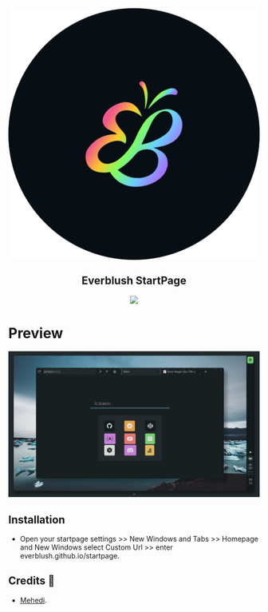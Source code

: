 <img align="center" src="https://raw.githubusercontent.com/Everblush/assets/main/logo.png" alt="logo">

<h2 align="center">Everblush StartPage</h2>

<p align="center"> 
<img src="https://img.shields.io/static/v1?label=license&message=MIT&color=8ccf7e&labelColor=22292b&style=for-the-badge">
</p>

# Preview 
<p align="center"> 
<img src="https://raw.githubusercontent.com/Everblush/assets/main/startpage/startpage.png" alt="startpage preview"> 
</p>

## Installation
- Open your startpage settings >> New Windows and Tabs >> Homepage and New Windows select Custom Url >> enter everblush.github.io/startpage.  

## Credits 💝
- [Mehedi](https://github.com/mehedirm6244).

